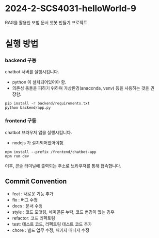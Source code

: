 # 2024-2-SCS4031-helloWorld-9
RAG를 활용한 보험 문서 챗봇 만들기 프로젝트

# 실행 방법
### backend 구동
chatbot 서버를 실행시킵니다.
- python 이 설치되어있어야 함.
- 의존성 충돌을 피하기 위하여 가상환경(anaconda, venv) 등을 사용하는 것을 권장함.
```
pip install -r backend/requirements.txt
python backend/app.py
```
### frontend 구동
chatbot 브라우저 앱을 실행시킵니다.
- nodejs 가 설치되어있어야함.
```
npm install --prefix /frontend/chatbot-app
npm run dev
```
이후, 콘솔 터미널에 출력되는 주소로 브라우저를 통해 접속합니다.

## Commit Convention
-   feat : 새로운 기능 추가
-   fix : 버그 수정
-   docs : 문서 수정
-   style : 코드 포맷팅, 세미콜론 누락, 코드 변경이 없는 경우
-   refactor: 코드 리펙토링
-   test: 테스트 코드, 리펙토링 테스트 코드 추가
-   chore : 빌드 업무 수정, 패키지 매니저 수정
